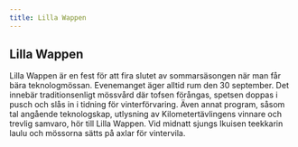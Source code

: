 ```yaml
---
title: Lilla Wappen
---
```

## Lilla Wappen

Lilla Wappen är en fest för att fira slutet av sommarsäsongen när man får bära teknologmössan. Evenemanget äger alltid rum den 30 september. Det innebär traditionsenligt mössvård där tofsen förångas, spetsen doppas i pusch och slås in i tidning för vinterförvaring. Även annat program, såsom tal angående teknologskap, utlysning av Kilometertävlingens vinnare och trevlig samvaro, hör till Lilla Wappen. Vid midnatt sjungs Ikuisen teekkarin laulu och mössorna sätts på axlar för vintervila.
